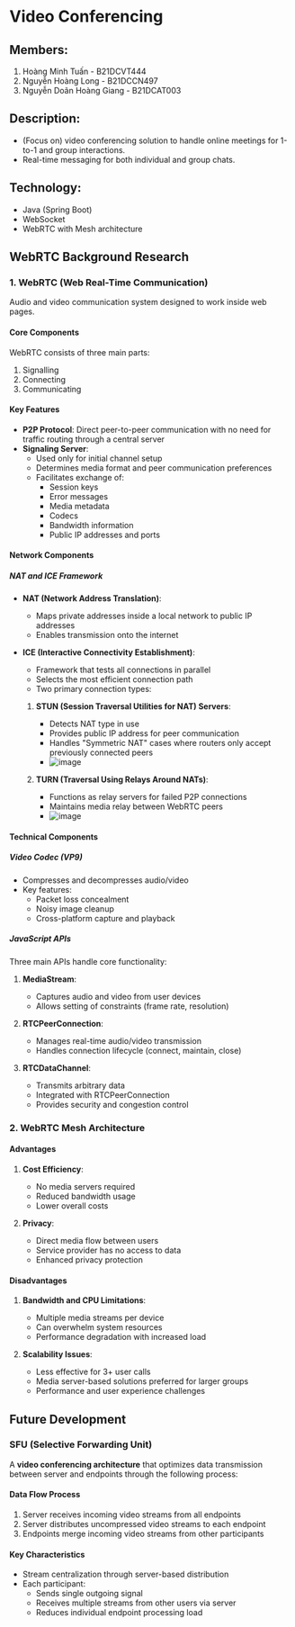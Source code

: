 # Video Conferencing

## Members:
1. Hoàng Minh Tuấn - B21DCVT444
2. Nguyễn Hoàng Long - B21DCCN497
3. Nguyễn Doãn Hoàng Giang - B21DCAT003

## Description:
- (Focus on) video conferencing solution to handle online meetings for 1-to-1 and group interactions. 
- Real-time messaging for both individual and group chats.

## Technology:
- Java (Spring Boot)
- WebSocket
- WebRTC with Mesh architecture

## WebRTC Background Research

### 1. WebRTC (Web Real-Time Communication)
Audio and video communication system designed to work inside web pages.

#### Core Components
WebRTC consists of three main parts:
1. Signalling
2. Connecting
3. Communicating

#### Key Features
* **P2P Protocol**: Direct peer-to-peer communication with no need for traffic routing through a central server
* **Signaling Server**: 
  * Used only for initial channel setup
  * Determines media format and peer communication preferences
  * Facilitates exchange of:
    * Session keys
    * Error messages
    * Media metadata
    * Codecs
    * Bandwidth information
    * Public IP addresses and ports

#### Network Components

##### NAT and ICE Framework
* **NAT (Network Address Translation)**:
  * Maps private addresses inside a local network to public IP addresses
  * Enables transmission onto the internet

* **ICE (Interactive Connectivity Establishment)**:
  * Framework that tests all connections in parallel
  * Selects the most efficient connection path
  * Two primary connection types:

  1. **STUN (Session Traversal Utilities for NAT) Servers**:
     * Detects NAT type in use
     * Provides public IP address for peer communication
     * Handles "Symmetric NAT" cases where routers only accept previously connected peers
     * ![image](https://github.com/user-attachments/assets/5d5c5f8d-d397-4701-ace7-7165eee50e21)

  2. **TURN (Traversal Using Relays Around NATs)**:
     * Functions as relay servers for failed P2P connections
     * Maintains media relay between WebRTC peers
     * ![image](https://github.com/user-attachments/assets/0c23dcfe-b577-4b45-a34f-4fc055e4a4f9)


#### Technical Components

##### Video Codec (VP9)
* Compresses and decompresses audio/video
* Key features:
  * Packet loss concealment
  * Noisy image cleanup
  * Cross-platform capture and playback

##### JavaScript APIs
Three main APIs handle core functionality:

1. **MediaStream**:
   * Captures audio and video from user devices
   * Allows setting of constraints (frame rate, resolution)

2. **RTCPeerConnection**:
   * Manages real-time audio/video transmission
   * Handles connection lifecycle (connect, maintain, close)

3. **RTCDataChannel**:
   * Transmits arbitrary data
   * Integrated with RTCPeerConnection
   * Provides security and congestion control

### 2. WebRTC Mesh Architecture

#### Advantages
1. **Cost Efficiency**:
   * No media servers required
   * Reduced bandwidth usage
   * Lower overall costs

2. **Privacy**:
   * Direct media flow between users
   * Service provider has no access to data
   * Enhanced privacy protection

#### Disadvantages
1. **Bandwidth and CPU Limitations**:
   * Multiple media streams per device
   * Can overwhelm system resources
   * Performance degradation with increased load

2. **Scalability Issues**:
   * Less effective for 3+ user calls
   * Media server-based solutions preferred for larger groups
   * Performance and user experience challenges
     
## Future Development
### SFU (Selective Forwarding Unit)

A **video conferencing architecture** that optimizes data transmission between server and endpoints through the following process:

#### Data Flow Process
1. Server receives incoming video streams from all endpoints
2. Server distributes uncompressed video streams to each endpoint
3. Endpoints merge incoming video streams from other participants

#### Key Characteristics
* Stream centralization through server-based distribution
* Each participant:
  * Sends single outgoing signal
  * Receives multiple streams from other users via server
  * Reduces individual endpoint processing load
